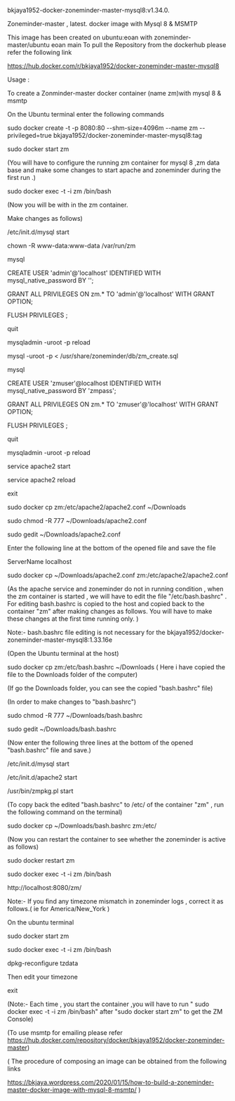 bkjaya1952-docker-zoneminder-master-mysql8:v1.34.0.

Zoneminder-master , latest. docker image with Mysql 8 & MSMTP

This image has been created on ubuntu:eoan with zoneminder-master/ubuntu eoan main To pull the Repository from the dockerhub please refer the following link

https://hub.docker.com/r/bkjaya1952/docker-zoneminder-master-mysql8

Usage :

To create a Zonminder-master docker container (name zm)with mysql 8 & msmtp

On the Ubuntu terminal enter the following commands

sudo docker create -t -p 8080:80 --shm-size=4096m --name zm --privileged=true bkjaya1952/docker-zoneminder-master-mysql8:tag

sudo docker start zm

(You will have to configure the running zm container for mysql 8 ,zm data base and make some changes to start apache and zoneminder during the first run .)

sudo docker exec -t -i zm /bin/bash

(Now you will be with in the zm container.

Make changes as follows)

/etc/init.d/mysql start

chown -R www-data:www-data /var/run/zm

mysql

CREATE USER 'admin'@'localhost' IDENTIFIED WITH mysql_native_password BY '';

GRANT ALL PRIVILEGES ON zm.* TO 'admin'@'localhost' WITH GRANT OPTION;

FLUSH PRIVILEGES ;

quit

mysqladmin -uroot -p reload

mysql -uroot -p < /usr/share/zoneminder/db/zm_create.sql

mysql

CREATE USER 'zmuser'@localhost IDENTIFIED WITH mysql_native_password BY 'zmpass';

GRANT ALL PRIVILEGES ON zm.* TO 'zmuser'@'localhost' WITH GRANT OPTION;

FLUSH PRIVILEGES ;

quit

mysqladmin -uroot -p reload

service apache2 start

service apache2 reload

exit

sudo docker cp zm:/etc/apache2/apache2.conf ~/Downloads

sudo chmod -R 777 ~/Downloads/apache2.conf

sudo gedit ~/Downloads/apache2.conf

Enter the following line at the bottom of the opened file and save the file

ServerName localhost

sudo docker cp ~/Downloads/apache2.conf zm:/etc/apache2/apache2.conf

(As the apache service and zoneminder do not in running condition , when the zm container is started , we will have to edit the file "/etc/bash.bashrc" . For editing bash.bashrc is copied to the host and copied back to the container "zm" after making changes as follows. You will have to make these changes at the first time running only. )

Note:- bash.bashrc file editing is not necessary for the bkjaya1952/docker-zoneminder-master-mysql8:1.33.16e

(Open the Ubuntu terminal at the host)

sudo docker cp zm:/etc/bash.bashrc ~/Downloads ( Here i have copied the file to the Downloads folder of the computer)

(If go the Downloads folder, you can see the copied "bash.bashrc" file)

(In order to make changes to "bash.bashrc")

sudo chmod -R 777 ~/Downloads/bash.bashrc

sudo gedit ~/Downloads/bash.bashrc

(Now enter the following three lines at the bottom of the opened "bash.bashrc" file and save.)

/etc/init.d/mysql start

/etc/init.d/apache2 start

/usr/bin/zmpkg.pl start

(To copy back the edited "bash.bashrc" to /etc/ of the container "zm" , run the following command on the terminal)

sudo docker cp ~/Downloads/bash.bashrc zm:/etc/

(Now you can restart the container to see whether the zoneminder is active as follows)

sudo docker restart zm

sudo docker exec -t -i zm /bin/bash

http://localhost:8080/zm/

Note:- If you find any timezone mismatch in zoneminder logs , correct it as follows.( ie for America/New_York )

On the ubuntu terminal

sudo docker start zm

sudo docker exec -t -i zm /bin/bash

dpkg-reconfigure tzdata

Then edit your timezone

exit

(Note:- Each time , you start the container ,you will have to run " sudo docker exec -t -i zm /bin/bash" after "sudo docker start zm" to get the ZM Console)

(To use msmtp for emailing please refer https://hub.docker.com/repository/docker/bkjaya1952/docker-zoneminder-master)

( The procedure of composing an image can be obtained from the following links

https://bkjaya.wordpress.com/2020/01/15/how-to-build-a-zoneminder-master-docker-image-with-mysql-8-msmtp/ )


